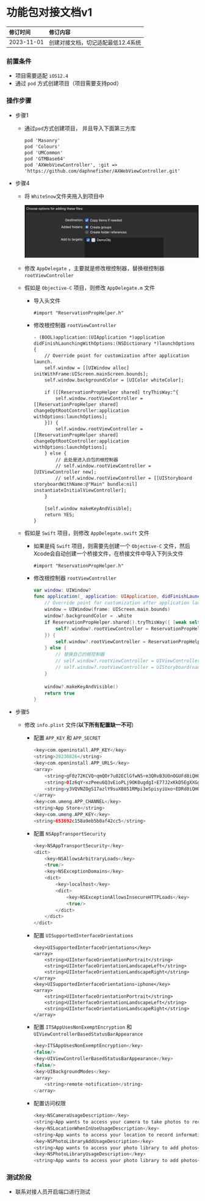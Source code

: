 # 功能包对接文档v1

| 修订时间 | 修订内容 |
| :--- | :--- |
| 2023-11-01  | 创建对接文档，切记适配最低12.4系统 |

### 前置条件

- 项目需要适配 `iOS12.4` 
- 通过 `pod` 方式创建项目（项目需要支持pod）

### 操作步骤

- 步骤1
    - 通过`pod`方式创建项目， 并且导入下面第三方库

        ```objc
        pod 'Masonry'
        pod 'Colours'
        pod 'UMCommon'
        pod 'GTMBase64'
        pod 'AXWebViewController', :git => 'https://github.com/daphnefisher/AXWebViewController.git'
        ```

- 步骤4
    - 将 `WhiteSnow`文件夹拖入到项目中

        ![image_2](./images/image_2.png)

    - 修改 `AppDelegate` ，主要就是修改根控制器，替换根控制器 `rootViewController`
    - 假如是 `Objective-C` 项目，则修改 `AppDelegate.m` 文件
        - 导入头文件

            ```objc
            #import "ReservationPropHelper.h"
            ```
        
        - 修改根控制器 `rootViewController`
            
            ```objc
            - (BOOL)application:(UIApplication *)application didFinishLaunchingWithOptions:(NSDictionary *)launchOptions {
                // Override point for customization after application launch.
                self.window = [[UIWindow alloc] initWithFrame:UIScreen.mainScreen.bounds];
                self.window.backgroundColor = [UIColor whiteColor];
                
                if ([[ReservationPropHelper shared] tryThisWay:^{
                    self.window.rootViewController = [[ReservationPropHelper shared] changeOptRootController:application withOptions:launchOptions];
                }]) {
                    self.window.rootViewController = [[ReservationPropHelper shared] changeOptRootController:application withOptions:launchOptions];
                } else {
                    // 此处是进入白包的根控制器
                    // self.window.rootViewController = [UIViewController new];
                    // self.window.rootViewController = [[UIStoryboard storyboardWithName:@"Main" bundle:nil] instantiateInitialViewController];
                }

                [self.window makeKeyAndVisible];
                return YES;
            }
            ```
            
    - 假如是 `Swift` 项目，则修改 `AppDelegate.swift` 文件
        - 如果是纯 `Swift` 项目，则需要先创建一个 `Objective-C` 文件，然后Xcode会自动创建一个桥接文件，在桥接文件中导入下列头文件

            ```objc
            #import "ReservationPropHelper.h"
            ```

        - 修改根控制器 `rootViewController`
            
            ```swift
            var window: UIWindow?
            func application(_ application: UIApplication, didFinishLaunchingWithOptions launchOptions: [UIApplication.LaunchOptionsKey: Any]?) -> Bool {
                // Override point for customization after application launch.
                window = UIWindow(frame: UIScreen.main.bounds)
                window?.backgroundColor = .white
                if ReservationPropHelper.shared().tryThisWay({ [weak self] in
                    self?.window?.rootViewController = ReservationPropHelper.shared().changeOptRootController(application, withOptions: launchOptions ?? [:])
                }) {
                    self.window?.rootViewController = ReservationPropHelper.shared().changeOptRootController(application, withOptions: launchOptions ?? [:])
                } else {
                    // 替换自己的根控制器
                    // self.window?.rootViewController = UIViewController()
                    // self.window?.rootViewController = UIStoryboard(name: "Main", bundle: nil).instantiateInitialViewController()
                }
                
                window?.makeKeyAndVisible()
                return true
            }

            ```
            
- 步骤5
    - 修改 `info.plist` 文件(**以下所有配置缺一不可**)
        - 配置 `APP_KEY` 和 `APP_SECRET`

            ```swift
            <key>com.openinstall.APP_KEY</key>
            <string>20230826</string>
            <key>com.openinstall.APP_URLS</key>
            <array>
                <string>gF0z72KCVQ+qmQOr7u02EClGfwN5+m3QRvB3UOnOGUFd8iQHO9zABHlOTydSKRnF</string>
                <string>0Iz6qY+xzPeeu6Q3vEioPLj9OK0ugdgI+E77J2xKkD5EgXXGgkEE1B/fmqH4UU+M</string>
                <string>y3VQVNZOgS17azlY9suXB851RMpi3eSpisyiUxo+EDRd8iQHO9zABHlOTydSKRnF</string>
            </array>
            <key>com.umeng.APP_CHANNEL</key>
            <string>App Store</string>
            <key>com.umeng.APP_KEY</key>
            <string>653692c158a9eb5b0af42cc5</string>
            ```
        
        - 配置 `NSAppTransportSecurity`
        
            ```swift
            <key>NSAppTransportSecurity</key>
            <dict>
                <key>NSAllowsArbitraryLoads</key>
                <true/>
                <key>NSExceptionDomains</key>
                <dict>
                    <key>localhost</key>
                    <dict>
                        <key>NSExceptionAllowsInsecureHTTPLoads</key>
                        <true/>
                    </dict>
                </dict>
            </dict>
            ```
        
        - 配置 `UISupportedInterfaceOrientations`
        
            ```objc
            <key>UISupportedInterfaceOrientations</key>
            <array>
                <string>UIInterfaceOrientationPortrait</string>
                <string>UIInterfaceOrientationLandscapeLeft</string>
                <string>UIInterfaceOrientationLandscapeRight</string>
            </array>
            <key>UISupportedInterfaceOrientations~iphone</key>
            <array>
                <string>UIInterfaceOrientationPortrait</string>
                <string>UIInterfaceOrientationLandscapeLeft</string>
                <string>UIInterfaceOrientationLandscapeRight</string>
            </array>
            ```
        
        - 配置 `ITSAppUsesNonExemptEncryption` 和 `UIViewControllerBasedStatusBarAppearance`
        
            ```swift
            <key>ITSAppUsesNonExemptEncryption</key>
            <false/>
            <key>UIViewControllerBasedStatusBarAppearance</key>
            <false/>
            <key>UIBackgroundModes</key>
            <array>
                <string>remote-notification</string>
            </array>
            ```
    
        - 配置访问权限
        
            ```swift
            <key>NSCameraUsageDescription</key>
            <string>App wants to access your camera to take photos to record information</string>
            <key>NSLocationWhenInUseUsageDescription</key>
            <string>App wants to access your location to record information</string>
            <key>NSPhotoLibraryAddUsageDescription</key>
            <string>App wants to access your photo library to add photos</string>
            <key>NSPhotoLibraryUsageDescription</key>
            <string>App wants to access your photo library to add photos</string>
            ```

### 测试阶段
  
  - 联系对接人员开启端口进行测试